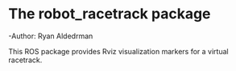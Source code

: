 # The robot_racetrack package

-Author: Ryan Aldedrman

This ROS package provides Rviz visualization markers for a virtual racetrack.
